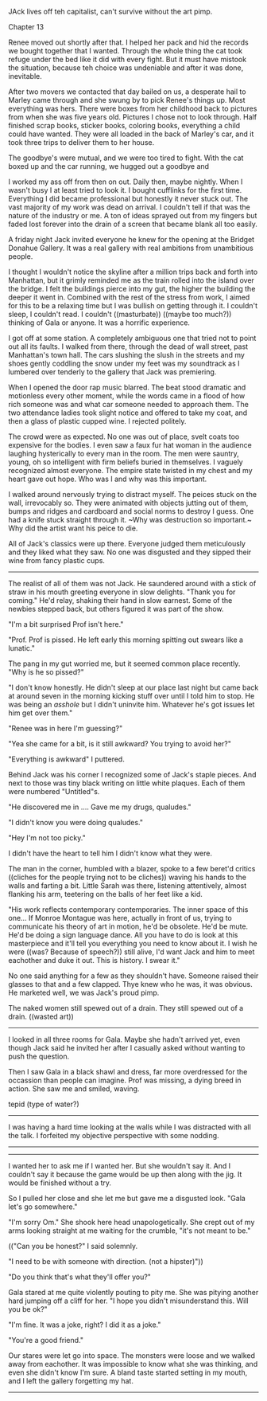 JAck lives off teh capitalist, can't survive without the art pimp.



Chapter 13

Renee moved out shortly after that. I helped her pack and hid the records we bought together that I wanted. Through the whole thing the cat took refuge under the bed like it did with every fight. But it must have mistook the situation, because teh choice was undeniable and after it was done, inevitable.

After two movers we contacted that day bailed on us, a desperate hail to Marley came through and she swung by to pick Renee's things up. Most everything was hers. There were boxes from her childhood back to pictures from when she was five years old. Pictures I chose not to look through. Half finished scrap books, sticker books, coloring books, everything a child could have wanted. They were all loaded in the back of Marley's car, and it took three trips to deliver them to her house.

The goodbye's were mutual, and we were too tired to fight. With the cat boxed up and the car running, we hugged out a goodbye and 

I worked my ass off from then on out. Daily then, maybe nightly. When I wasn't busy I at least tried to look it. I bought cufflinks for the first time. Everything I did became professional but honestly it never stuck out. The vast majority of my work was dead on arrival. I couldn't tell if that was the nature of the industry or me. A ton of ideas sprayed out from my fingers but faded lost forever into the drain of a screen that became blank all too easily.

A friday night Jack invited everyone he knew for the opening at the Bridget Donahue Gallery. It was a real gallery with real ambitions from unambitious people.

I thought I wouldn't notice the skyline after a million trips back and forth into Manhattan, but it grimly reminded me as the train rolled into the island over the bridge. I felt the buildings pierce into my gut, the higher the building the deeper it went in. Combined with the rest of the stress from work, I aimed for this to be a relaxing time but I was bullish on getting through it. I couldn't sleep, I couldn't read. I couldn't ((masturbate)) ((maybe too much?)) thinking of Gala or anyone. It was a horrific experience.

I got off at some station. A completely ambiguous one that tried not to point out all its faults. I walked from there, through the dead of wall street, past Manhattan's town hall. The cars slushing the slush in the streets and my shoes gently coddling the snow under my feet was my soundtrack as I lumbered over tenderly to the gallery that Jack was premiering.

When I opened the door rap music blarred. The beat stood dramatic and motionless every other moment, while the words came in a flood of how rich someone was and what car someone needed to approach them. The two attendance ladies took slight notice and offered to take my coat, and then a glass of plastic cupped wine. I rejected politely.

The crowd were as expected. No one was out of place, svelt coats too expensive for the bodies. I even saw a faux fur hat woman in the audience laughing hysterically to every man in the room. The men were sauntry, young, oh so intelligent with firm beliefs buried in themselves. I vaguely recognized almost everyone. The empire state twisted in my chest and my heart gave out hope. Who was I and why was this important.

I walked around nervously trying to distract myself. The peices stuck on the wall, irrevocably so. They were animated with objects jutting out of them, bumps and ridges and cardboard and social norms to destroy I guess. One had a knife stuck straight through it. ~Why was destruction so important.~ Why did the artist want his peice to die.

All of Jack's classics were up there. Everyone judged them meticulously and they liked what they saw. No one was disgusted and they sipped their wine from fancy plastic cups.



-------------

The realist of all of them was not Jack. He saundered around with a stick of straw in his mouth greeting everyone in slow delights. "Thank you for coming." He'd relay, shaking their hand in slow earnest. Some of the newbies stepped back, but others figured it was part of the show.


"I'm a bit surprised Prof isn't here."

"Prof. Prof is pissed. He left early this morning spitting out swears like a lunatic."

The pang in my gut worried me, but it seemed common place recently. "Why is he so pissed?"

"I don't know honestly. He didn't sleep at our place last night but came back at around seven in the morning kicking stuff over until I told him to stop. He was being an _asshole_ but I didn't uninvite him. Whatever he's got issues let him get over them."

"Renee was in here I'm guessing?"

"Yea she came for a bit, is it still awkward? You trying to avoid her?"

"Everything is awkward" I puttered.

Behind Jack was his corner I recognized some of Jack's staple pieces. And next to those was tiny black writing on little white plaques. Each of them were numbered "Untitled"s.

"He discovered me in .... Gave me my drugs, qualudes."

"I didn't know you were doing qualudes."

"Hey I'm not too picky."

I didn't have the heart to tell him I didn't know what they were.

The man in the corner, humbled with a blazer, spoke to a few beret'd critics ((cliches for the people trying not to be cliches)) waving his hands to the walls and farting a bit. Little Sarah was there, listening attentively, almost flanking his arm, teetering on the balls of her feet like a kid.

"His work reflects contemporary contemporaries. The inner space of this one... If Monroe Montague was here, actually in front of us, trying to communicate his theory of art in motion, he'd be obsolete. He'd be mute. He'd be doing a sign language dance. All you have to do is look at this masterpiece and it'll tell you everything you need to know about it. I wish he were ((was? Because of speech?)) still alive, I'd want Jack and him to meet eachother and duke it out. This is history. I swear it."

No one said anything for a few as they shouldn't have. Someone raised their glasses to that and a few clapped. Thye knew who he was, it was obvious. He marketed well, we was Jack's proud pimp.

The naked women still spewed out of a drain. They still spewed out of a drain. ((wasted art))


--------------------

I looked in all three rooms for Gala. Maybe she hadn't arrived yet, even though Jack said he invited her after I casually asked without wanting to push the question.

Then I saw Gala in a black shawl and dress, far more overdressed for the occassion than people can imagine. Prof was missing, a dying breed in action. She saw me and smiled, waving.


tepid (type of water?)

------------------------

I was having a hard time looking at the walls while I was distracted with all the talk. I forfeited my objective perspective with some nodding.

-------------------------






---------------

I wanted her to ask me if I wanted her. But she wouldn't say it. And I couldn't say it because the game would be up then along with the jig. It would be finished without a try.

So I pulled her close and she let me but gave me a disgusted look. "Gala let's go somewhere."

"I'm sorry Om." She shook here head unapologetically. She crept out of my arms looking straight at me waiting for the crumble, "it's not meant to be."

(("Can you be honest?" I said solemnly.

"I need to be with someone with direction. (not a hipster)"))

"Do you think that's what they'll offer you?"

Gala stared at me quite violently pouting to pity me. She was pitying another hard jumping off a cliff for her. "I hope you didn't misunderstand this. Will you be ok?"

"I'm fine. It was a joke, right? I did it as a joke."

"You're a good friend."

Our stares were let go into space. The monsters were loose and we walked away from eachother. It was impossible to know what she was thinking, and even she didn't know I'm sure. A bland taste started setting in my mouth, and I left the gallery forgetting my hat.

----------------












